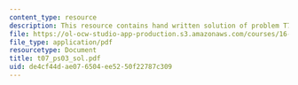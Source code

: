 ```yaml
---
content_type: resource
description: This resource contains hand written solution of problem T7.
file: https://ol-ocw-studio-app-production.s3.amazonaws.com/courses/16-01-unified-engineering-i-ii-iii-iv-fall-2005-spring-2006/de4cf44dae076504ee5250f22787c309_t07_ps03_sol.pdf
file_type: application/pdf
resourcetype: Document
title: t07_ps03_sol.pdf
uid: de4cf44d-ae07-6504-ee52-50f22787c309
---
```

